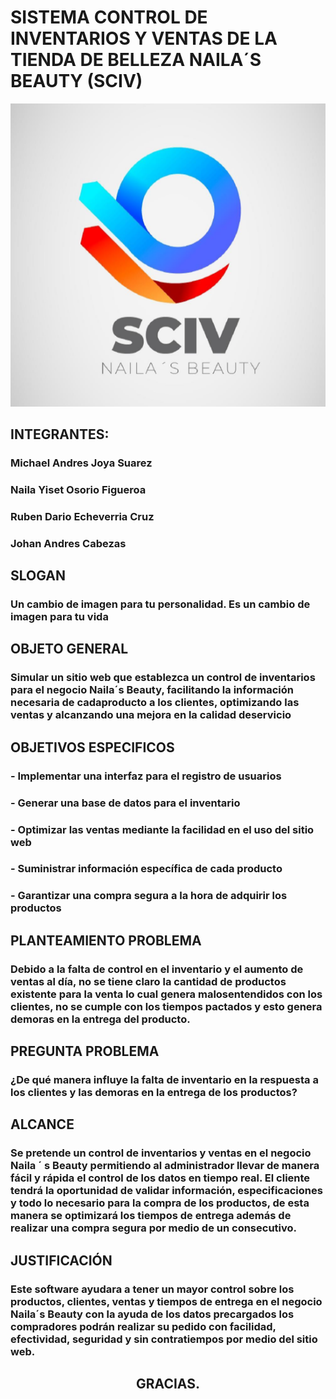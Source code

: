 # SISTEMA CONTROL DE INVENTARIOS Y VENTAS DE LA TIENDA DE BELLEZA NAILA´S BEAUTY (SCIV)

![image](./Archivos%20staticos/Logo.png)

## INTEGRANTES:
### Michael Andres Joya Suarez
### Naila Yiset Osorio Figueroa
### Ruben Dario Echeverria Cruz
### Johan Andres Cabezas

## SLOGAN
### Un cambio de imagen para tu personalidad. Es un cambio de imagen para tu vida

## OBJETO GENERAL
### Simular un sitio web que establezca un control de inventarios para el negocio Naila´s Beauty, facilitando la información necesaria de cadaproducto a los clientes, optimizando las ventas y alcanzando una mejora en la calidad deservicio

## OBJETIVOS ESPECIFICOS
### - Implementar una interfaz para el registro de usuarios
### - Generar una base de datos para el inventario
### - Optimizar las ventas mediante la facilidad en el uso del sitio web
### - Suministrar información específica de cada producto
### - Garantizar una compra segura a la hora de adquirir los productos

## PLANTEAMIENTO PROBLEMA
### Debido a la falta de control en el inventario y el aumento de ventas al día, no se tiene claro la cantidad de productos existente para la venta lo cual genera malosentendidos con los clientes, no se cumple con los tiempos pactados y esto genera demoras en la entrega del producto.

## PREGUNTA PROBLEMA
### ¿De qué manera influye la falta de inventario en la respuesta a los clientes y las demoras en la entrega de los productos?

## ALCANCE
### Se pretende un control de inventarios y ventas en el negocio Naila ´ s Beauty permitiendo al administrador llevar de manera fácil y rápida el control de los datos en tiempo real. El cliente tendrá la oportunidad de validar información, especificaciones y todo lo necesario para la compra de los productos, de esta manera se optimizará los tiempos de entrega además de realizar una compra segura por medio de un consecutivo.


## JUSTIFICACIÓN
### Este software ayudara a tener un mayor control sobre los productos, clientes, ventas y tiempos de entrega en el negocio Naila´s Beauty con la ayuda de los datos precargados los compradores podrán realizar su pedido con facilidad, efectividad, seguridad y sin contratiempos por medio del sitio web.

## <center>GRACIAS.</center>
